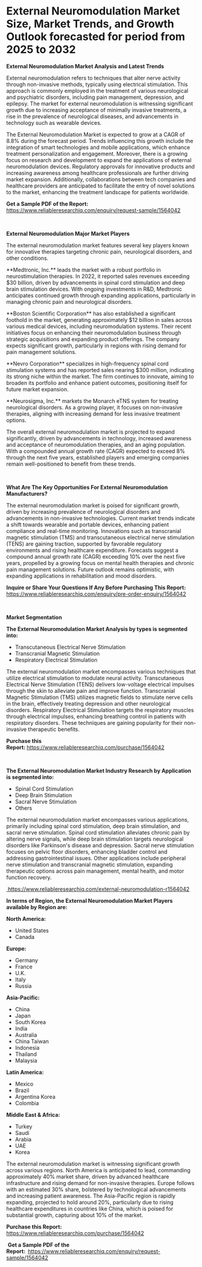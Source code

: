 <p><h1>External Neuromodulation Market Size, Market Trends, and Growth Outlook forecasted for period from 2025 to 2032</h1></p><p><strong>External Neuromodulation Market Analysis and Latest Trends</strong></p>
<p><p>External neuromodulation refers to techniques that alter nerve activity through non-invasive methods, typically using electrical stimulation. This approach is commonly employed in the treatment of various neurological and psychiatric disorders, including pain management, depression, and epilepsy. The market for external neuromodulation is witnessing significant growth due to increasing acceptance of minimally invasive treatments, a rise in the prevalence of neurological diseases, and advancements in technology such as wearable devices.</p><p>The External Neuromodulation Market is expected to grow at a CAGR of 8.8% during the forecast period. Trends influencing this growth include the integration of smart technologies and mobile applications, which enhance treatment personalization and engagement. Moreover, there is a growing focus on research and development to expand the applications of external neuromodulation devices. Regulatory approvals for innovative products and increasing awareness among healthcare professionals are further driving market expansion. Additionally, collaborations between tech companies and healthcare providers are anticipated to facilitate the entry of novel solutions to the market, enhancing the treatment landscape for patients worldwide.</p></p>
<p><strong>Get a Sample PDF of the Report:&nbsp;</strong> <a href="https://www.reliableresearchiq.com/enquiry/request-sample/1564042?utm_campaign=1087&utm_medium=2&utm_source=Github&utm_content=ia&utm_term=16042025&utm_id=external-neuromodulation">https://www.reliableresearchiq.com/enquiry/request-sample/1564042</a></p>
<p>&nbsp;</p>
<p><strong>External Neuromodulation Major Market Players</strong></p>
<p><p>The external neuromodulation market features several key players known for innovative therapies targeting chronic pain, neurological disorders, and other conditions. </p><p>**Medtronic, Inc.** leads the market with a robust portfolio in neurostimulation therapies. In 2022, it reported sales revenues exceeding $30 billion, driven by advancements in spinal cord stimulation and deep brain stimulation devices. With ongoing investments in R&D, Medtronic anticipates continued growth through expanding applications, particularly in managing chronic pain and neurological disorders.</p><p>**Boston Scientific Corporation** has also established a significant foothold in the market, generating approximately $12 billion in sales across various medical devices, including neuromodulation systems. Their recent initiatives focus on enhancing their neuromodulation business through strategic acquisitions and expanding product offerings. The company expects significant growth, particularly in regions with rising demand for pain management solutions.</p><p>**Nevro Corporation** specializes in high-frequency spinal cord stimulation systems and has reported sales nearing $300 million, indicating its strong niche within the market. The firm continues to innovate, aiming to broaden its portfolio and enhance patient outcomes, positioning itself for future market expansion.</p><p>**Neurosigma, Inc.** markets the Monarch eTNS system for treating neurological disorders. As a growing player, it focuses on non-invasive therapies, aligning with increasing demand for less invasive treatment options. </p><p>The overall external neuromodulation market is projected to expand significantly, driven by advancements in technology, increased awareness and acceptance of neuromodulation therapies, and an aging population. With a compounded annual growth rate (CAGR) expected to exceed 8% through the next five years, established players and emerging companies remain well-positioned to benefit from these trends.</p></p>
<p>&nbsp;</p>
<p><strong>What Are The Key Opportunities For External Neuromodulation Manufacturers?</strong></p>
<p><p>The external neuromodulation market is poised for significant growth, driven by increasing prevalence of neurological disorders and advancements in non-invasive technologies. Current market trends indicate a shift towards wearable and portable devices, enhancing patient compliance and real-time monitoring. Innovations such as transcranial magnetic stimulation (TMS) and transcutaneous electrical nerve stimulation (TENS) are gaining traction, supported by favorable regulatory environments and rising healthcare expenditure. Forecasts suggest a compound annual growth rate (CAGR) exceeding 10% over the next five years, propelled by a growing focus on mental health therapies and chronic pain management solutions. Future outlook remains optimistic, with expanding applications in rehabilitation and mood disorders.</p></p>
<p><strong>Inquire or Share Your Questions If Any Before Purchasing This Report:</strong> <a href="https://www.reliableresearchiq.com/enquiry/pre-order-enquiry/1564042?utm_campaign=1087&utm_medium=2&utm_source=Github&utm_content=ia&utm_term=16042025&utm_id=external-neuromodulation">https://www.reliableresearchiq.com/enquiry/pre-order-enquiry/1564042</a></p>
<p>&nbsp;</p>
<p><strong>Market Segmentation</strong></p>
<p><strong>The External Neuromodulation Market Analysis by types is segmented into:</strong></p>
<p><ul><li>Transcutaneous Electrical Nerve Stimulation</li><li>Transcranial Magnetic Stimulation</li><li>Respiratory Electrical Stimulation</li></ul></p>
<p><p>The external neuromodulation market encompasses various techniques that utilize electrical stimulation to modulate neural activity. Transcutaneous Electrical Nerve Stimulation (TENS) delivers low-voltage electrical impulses through the skin to alleviate pain and improve function. Transcranial Magnetic Stimulation (TMS) utilizes magnetic fields to stimulate nerve cells in the brain, effectively treating depression and other neurological disorders. Respiratory Electrical Stimulation targets the respiratory muscles through electrical impulses, enhancing breathing control in patients with respiratory disorders. These techniques are gaining popularity for their non-invasive therapeutic benefits.</p></p>
<p><strong>Purchase this Report:&nbsp;</strong><a href="https://www.reliableresearchiq.com/purchase/1564042?utm_campaign=1087&utm_medium=2&utm_source=Github&utm_content=ia&utm_term=16042025&utm_id=external-neuromodulation">https://www.reliableresearchiq.com/purchase/1564042</a></p>
<p>&nbsp;</p>
<p><strong>The External Neuromodulation Market Industry Research by Application is segmented into:</strong></p>
<p><ul><li>Spinal Cord Stimulation</li><li>Deep Brain Stimulation</li><li>Sacral Nerve Stimulation</li><li>Others</li></ul></p>
<p><p>The external neuromodulation market encompasses various applications, primarily including spinal cord stimulation, deep brain stimulation, and sacral nerve stimulation. Spinal cord stimulation alleviates chronic pain by altering nerve signals, while deep brain stimulation targets neurological disorders like Parkinson's disease and depression. Sacral nerve stimulation focuses on pelvic floor disorders, enhancing bladder control and addressing gastrointestinal issues. Other applications include peripheral nerve stimulation and transcranial magnetic stimulation, expanding therapeutic options across pain management, mental health, and motor function recovery.</p></p>
<p><a href="https://www.reliableresearchiq.com/external-neuromodulation-r1564042?utm_campaign=1087&utm_medium=2&utm_source=Github&utm_content=ia&utm_term=16042025&utm_id=external-neuromodulation">&nbsp;https://www.reliableresearchiq.com/external-neuromodulation-r1564042</a></p>
<p><strong>In terms of Region, the External Neuromodulation Market Players available by Region are:</strong></p>
<p>
    <p> <strong> North America: </strong>
        <ul>
            <li>United States</li>
            <li>Canada</li>
        </ul>
        </p> 
    <p> <strong> Europe: </strong>
        <ul>
            <li>Germany</li>
            <li>France</li>
            <li>U.K.</li>
            <li>Italy</li>
            <li>Russia</li>
        </ul>
        </p> 
    <p> <strong> Asia-Pacific: </strong>
        <ul>
            <li>China</li>
            <li>Japan</li>
            <li>South Korea</li>
            <li>India</li>
            <li>Australia</li>
            <li>China Taiwan</li>
            <li>Indonesia</li>
            <li>Thailand</li>
            <li>Malaysia</li>
        </ul>
        </p> 
    <p> <strong> Latin America: </strong>
        <ul>
            <li>Mexico</li>
            <li>Brazil</li>
            <li>Argentina Korea</li>
            <li>Colombia</li>
        </ul>
        </p> 
    <p> <strong> Middle East & Africa: </strong>
        <ul>
            <li>Turkey</li>
            <li>Saudi</li>
            <li>Arabia</li>
            <li>UAE</li>
            <li>Korea</li>
        </ul>
    </p>
    </p>
<p><p>The external neuromodulation market is witnessing significant growth across various regions. North America is anticipated to lead, commanding approximately 40% market share, driven by advanced healthcare infrastructure and rising demand for non-invasive therapies. Europe follows with an estimated 30% share, bolstered by technological advancements and increasing patient awareness. The Asia-Pacific region is rapidly expanding, projected to hold around 20%, particularly due to rising healthcare expenditures in countries like China, which is poised for substantial growth, capturing about 10% of the market.</p></p>
<p><strong>Purchase this Report: </strong><a href="https://www.reliableresearchiq.com/purchase/1564042?utm_campaign=1087&utm_medium=2&utm_source=Github&utm_content=ia&utm_term=16042025&utm_id=external-neuromodulation">https://www.reliableresearchiq.com/purchase/1564042</a></p>
<p>&nbsp;<strong>Get a Sample PDF of the Report:&nbsp;&nbsp;</strong><a href="https://www.reliableresearchiq.com/enquiry/request-sample/1564042?utm_campaign=1087&utm_medium=2&utm_source=Github&utm_content=ia&utm_term=16042025&utm_id=external-neuromodulation">https://www.reliableresearchiq.com/enquiry/request-sample/1564042</a></p>
<p><strong></strong></p>
<p><p></p><p></p><p></p></p>